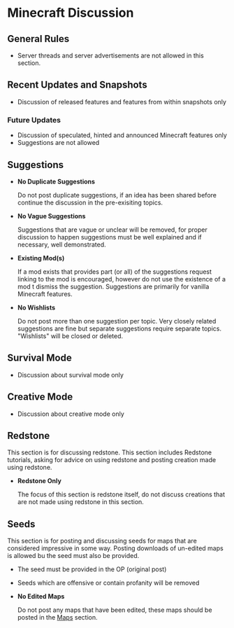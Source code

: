 # Minecraft Discussion


## General Rules

* Server threads and server advertisements are not allowed in this section.


## Recent Updates and Snapshots

* Discussion of released features and features from within snapshots only


### Future Updates

* Discussion of speculated, hinted and announced Minecraft features only
* Suggestions are not allowed


## Suggestions

* __No Duplicate Suggestions__

    Do not post duplicate suggestions, if an idea has been shared before continue
    the discussion in the pre-exisiting topics.

* __No Vague Suggestions__

    Suggestions that are vague or unclear will be removed, for proper discussion
    to happen suggestions must be well explained and if necessary, well
    demonstrated.

* __Existing Mod(s)__

    If a mod exists that provides part (or all) of the suggestions request linking
    to the mod is encouraged, however do not use the existence of a mod t
    dismiss the suggestion. Suggestions are primarily for vanilla Minecraft
    features.

* __No Wishlists__

    Do not post more than one suggestion per topic. Very closely related suggestions are fine
    but separate suggestions require separate topics. "Wishlists" will be closed or deleted.


## Survival Mode

* Discussion about survival mode only


## Creative Mode

* Discussion about creative mode only


## Redstone

This section is for discussing redstone. This section includes
Redstone tutorials, asking for advice on using redstone and posting creation
made using redstone.

* __Redstone Only__

    The focus of this section is redstone itself, do not discuss creations that
    are not made using redstone in this section.


## Seeds

This section is for posting and discussing seeds for maps that are considered
impressive in some way. Posting downloads of un-edited maps is allowed bu
the seed must also be provided.

* The seed must be provided in the OP (original post)
* Seeds which are offensive or contain profanity will be removed
* __No Edited Maps__

    Do not post any maps that have been edited, these maps should be posted in
    the [Maps](http://www.minecraftforum.net/forum/53-maps/) section.
